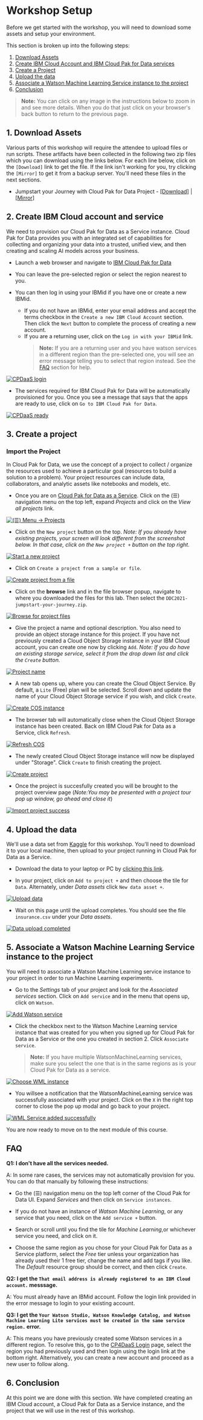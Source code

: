 # Workshop Setup

Before we get started with the workshop, you will need to download some assets and setup your environment. 

This section is broken up into the following steps:

1. [Download Assets](#1-download-assets)
1. [Create IBM Cloud Account and IBM Cloud Pak for Data services](#2-create-ibm-cloud-account-and-service)
1. [Create a Project](#3-create-a-project)
1. [Upload the data](#4-upload-the-data)
1. [Associate a Watson Machine Learning Service instance to the project](#5-associate-a-watson-machine-learning-service-instance-to-the-project)
1. [Conclusion](#6-conclusion)

>**Note:** You can click on any image in the instructions below to zoom in and see more details. When you do that just click on your browser's back button to return to the previous page.

## 1. Download Assets

Various parts of this workshop will require the attendee to upload files or run scripts. These artifacts have been collected in the following two zip files which you can download using the links below. For each line below, click on the `[Download]` link to get the file. If the link isn't working for you, try clicking the `[Mirror]` to get it from a backup server. You'll need these files in the next sections.

* Jumpstart your Journey with Cloud Pak for Data Project - [[Download]](http://ibm.biz/DDC2021-jumpstart-your-journey) | [[Mirror]](https://github.com/IBM/ddc-2021-jumpstart-your-journey/raw/main/projects/jumpstart-your-journey.zip)

## 2. Create IBM Cloud account and service

We need to provision our Cloud Pak for Data as a Service instance. Cloud Pak for Data provides you with an integrated set of capabilities for collecting and organizing your data into a trusted, unified view, and then creating and scaling AI models across your business.

* Launch a web browser and navigate to [IBM Cloud Pak for Data](https://dataplatform.cloud.ibm.com/registration/stepone?context=cpdaas&apps=all&preselect_region=true)

* You can leave the pre-selected region or select the region nearest to you.

* You can then log in using your IBMid if you have one or create a new IBMid.

  * If you do not have an IBMid, enter your email address and accept the terms checkbox in the `Create a new IBM Cloud Account` section. Then click the `Next` button to complete the process of creating a new account.
  * If you are a returning user, click on the `Log in with your IBMid` link.
    > **Note:** If you are a returning user and you have watson services in a different region than the pre-selected one, you will see an error message telling you to select that region instead. See the [FAQ](#faq) section for help.

[![CPDaaS login](../assets/images/setup/new-signup-page.png)](../assets/images/setup/new-signup-page.png)

* The services required for IBM Cloud Pak for Data will be automatically provisioned for you. Once you see a message that says that the apps are ready to use, click on `Go to IBM Cloud Pak for Data`.

[![CPDaaS ready](../assets/images/setup/cpdaas-ready.png)](../assets/images/setup/cpdaas-ready.png)

## 3. Create a project

### Import the Project

In Cloud Pak for Data, we use the concept of a project to collect / organize the resources used to achieve a particular goal (resources to build a solution to a problem). Your project resources can include data, collaborators, and analytic assets like notebooks and models, etc.

* Once you are on [Cloud Pak for Data as a Service](https://dataplatform.cloud.ibm.com). Click on the (☰) navigation menu on the top left, expand *Projects* and click on the *View all projects* link.

[![(☰) Menu -> Projects](../assets/images/setup/menu-projects.png)](../assets/images/setup/menu-projects.png)

* Click on the `New project` button on the top. *Note: If you already have existing projects, your screen will look different from the screenshot below. In that case, click on the `New project +` button on the top right.*

[![Start a new project](../assets/images/setup/cpd-new-project.png)](../assets/images/setup/cpd-new-project.png)

* Click on `Create a project from a sample or file`.

[![Create project from a file](../assets/images/setup/cpd-create-project-from-file.png)](../assets/images/setup/cpd-create-project-from-file.png)

* Click on the **browse** link and in the file browser popup, navigate to where you downloaded the files for this lab. Then select the `DDC2021-jumpstart-your-journey.zip`.

[![Browse for project files](../images/setup/browse-project-zip.png)](../images/setup/browse-project-zip.png)

* Give the project a name and optional description. You also need to provide an object storage instance for this project. If you have not previously created a Cloud Object Storage instance in your IBM Cloud account, you can create one now by clicking `Add`. *Note: If you do have an existing storage service, select it from the drop down list and click the `Create` button.*

[![Project name](../assets/images/setup/cpd-project-name.png)](../assets/images/setup/cpd-project-name.png)

* A new tab opens up, where you can create the Cloud Object Service. By default, a `Lite` (Free) plan will be selected. Scroll down and update the name of your Cloud Object Storage service if you wish, and click `Create`.

[![Create COS instance](../assets/images/setup/create-cos-instance.png)](../assets/images/setup/create-cos-instance.png)

* The browser tab will automatically close when the Cloud Object Storage instance has been created. Back on IBM Cloud Pak for Data as a Service, click `Refresh`.

[![Refresh COS](../assets/images/setup/refresh-cos.png)](../assets/images/setup/refresh-cos.png)

* The newly created Cloud Object Storage instance will now be displayed under "Storage". Click `Create` to finish creating the project.

[![Create project](../assets/images/setup/create-project.png)](../assets/images/setup/create-project.png)

* Once the project is succesfully created you will be brought to the project overview page (*Note:You may be presented with a project tour pop up window, go ahead and close it*)

[![Import project success](../assets/images/setup/project-create-success.png)](../assets/images/setup/project-create-success.png)

## 4. Upload the data

We'll use a data set from [Kaggle](https://www.kaggle.com/) for this workshop. You'll need to download it to your local machine, then upload to your project running in Cloud Pak for Data as a Service.

* Download the data to your laptop or PC by [clicking this link](https://www.kaggle.com/noordeen/insurance-premium-prediction/download).

* In your project, click on `Add to project +` and then choose the tile for `Data`. Alternately, under *Data assets* click `New data asset +`.

[![Upload data](../assets/images/setup/cpd-upload-data.png)](../assets/images/setup/cpd-upload-data.png)

* Wait on this page until the upload completes. You should see the file `insurance.csv` under your *Data assets*.

[![Data upload completed](../assets/images/setup/cpd-data-upload-completed.png)](../assets/images/setup/cpd-data-upload-completed.png)

## 5. Associate a Watson Machine Learning Service instance to the project

You will need to associate a Watson Machine Learning service instance to your project in order to run Machine Learning experiments.

* Go to the *Settings* tab of your project and look for the *Associated services* section. Click on `Add service` and in the menu that opens up, click on `Watson`.

[![Add Watson service](../images/setup/add-watson-service.png)](../images/setup/add-watson-service.png)

* Click the checkbox next to the Watson Machine Learning service instance that was created for you when you signed up for Cloud Pak for Data as a Service or the one you created in section 2. Click `Associate service`.

  > **Note:** If you have multiple WatsonMachineLearning services, make sure you select the one that is in the same regions as is your Cloud Pak for Data as a service.

[![Choose WML instance](../images/setup/choose-wml-instance.png)](../images/setup/choose-wml-instance.png)

* You willsee a notification that the WatsonMachineLearning service was successfully associated with your project. Click on the `X` in the right top corner to close the pop up modal and go back to your project.

[![WML Service added successfully](../images/setup/wml-service-added-successfully.png)](../images/setup/wml-service-added-successfully.png)

You are now ready to move on to the next module of this course.

## FAQ
 
**Q1: I don't have all the services needed.**

A: In some rare cases, the services may not automatically provision for you. You can do that manually by following these instructions:

* Go the (☰) navigation menu on the top left corner of the Cloud Pak for Data UI. Expand *Services* and then click on `Service instances`.

* If you do not have an instance of *Watson Machine Learning*, or any service that you need, click on the `Add service +` button.

* Search or scroll until you find the tile for *Machine Learning*,or whichever service you need, and click on it.

* Choose the same region as you chose for your Cloud Pak for Data as a Service platform, select the *Free* tier unless your organization has already used their 1 free tier, change the name and add tags if you like. The *Default* resource group should be correct, and then click `Create`.

**Q2: I get the `That email address is already registered to an IBM Cloud account.` messsage.**

A: You must already have an IBMid account. Follow the login link provided in the error message to login to your existing account. 

**Q3: I get the `Your Watson Studio, Watson Knowledge Catalog, and Watson Machine Learning Lite services must be created in the same service region.` error.**

A: This means you have previously created some Watson services in a different region. To resolve this, go to the [CP4DaaS Login](https://dataplatform.cloud.ibm.com/registration/stepone?context=cpdaas&apps=all) page, select the region you had previously used and then login using the login link at the bottom right. Alternatively, you can create a new account and proceed as a new user to follow along.

## 6. Conclusion

At this point we are done with this section. We have completed creating an IBM Cloud account, a Cloud Pak for Data as a Service instance, and the project that we will use in the rest of this workshop.

